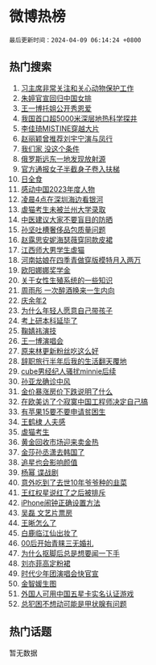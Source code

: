 # 微博热榜

`最后更新时间：2024-04-09 06:14:24 +0800`

## 热门搜索

1. [习主席非常关注和关心动物保护工作](https://m.weibo.cn/search?containerid=100103type%3D1%26t%3D10%26q%3D%23%E4%B9%A0%E4%B8%BB%E5%B8%AD%E9%9D%9E%E5%B8%B8%E5%85%B3%E6%B3%A8%E5%92%8C%E5%85%B3%E5%BF%83%E5%8A%A8%E7%89%A9%E4%BF%9D%E6%8A%A4%E5%B7%A5%E4%BD%9C%23&stream_entry_id=51&isnewpage=1&extparam=seat%3D1%26dgr%3D0%26pos%3D0%26stream_entry_id%3D51%26c_type%3D51%26q%3D%2523%25E4%25B9%25A0%25E4%25B8%25BB%25E5%25B8%25AD%25E9%259D%259E%25E5%25B8%25B8%25E5%2585%25B3%25E6%25B3%25A8%25E5%2592%258C%25E5%2585%25B3%25E5%25BF%2583%25E5%258A%25A8%25E7%2589%25A9%25E4%25BF%259D%25E6%258A%25A4%25E5%25B7%25A5%25E4%25BD%259C%2523%26filter_type%3Drealtimehot%26cate%3D10103%26display_time%3D1712614462%26pre_seqid%3D171261446287401403171)
1. [朱婷官宣回归中国女排](https://m.weibo.cn/search?containerid=100103type%3D1%26t%3D10%26q%3D%23%E6%9C%B1%E5%A9%B7%E5%AE%98%E5%AE%A3%E5%9B%9E%E5%BD%92%E4%B8%AD%E5%9B%BD%E5%A5%B3%E6%8E%92%23&stream_entry_id=31&isnewpage=1&extparam=seat%3D1%26dgr%3D0%26flag%3D16%26c_type%3D31%26band_rank%3D1%26cate%3D5001%26realpos%3D1%26stream_entry_id%3D31%26lcate%3D5001%26q%3D%2523%25E6%259C%25B1%25E5%25A9%25B7%25E5%25AE%2598%25E5%25AE%25A3%25E5%259B%259E%25E5%25BD%2592%25E4%25B8%25AD%25E5%259B%25BD%25E5%25A5%25B3%25E6%258E%2592%2523%26filter_type%3Drealtimehot%26pos%3D0%26display_time%3D1712614462%26pre_seqid%3D171261446287401403171)
1. [王一博托姐公开秀恩爱](https://m.weibo.cn/search?containerid=100103type%3D1%26t%3D10%26q%3D%23%E7%8E%8B%E4%B8%80%E5%8D%9A%E6%89%98%E5%A7%90%E5%85%AC%E5%BC%80%E7%A7%80%E6%81%A9%E7%88%B1%23&stream_entry_id=31&isnewpage=1&extparam=seat%3D1%26dgr%3D0%26flag%3D2%26c_type%3D31%26band_rank%3D2%26cate%3D5001%26realpos%3D2%26stream_entry_id%3D31%26lcate%3D5001%26q%3D%2523%25E7%258E%258B%25E4%25B8%2580%25E5%258D%259A%25E6%2589%2598%25E5%25A7%2590%25E5%2585%25AC%25E5%25BC%2580%25E7%25A7%2580%25E6%2581%25A9%25E7%2588%25B1%2523%26filter_type%3Drealtimehot%26pos%3D1%26display_time%3D1712614462%26pre_seqid%3D171261446287401403171)
1. [我国首口超5000米深层地热科学探井](https://m.weibo.cn/search?containerid=100103type%3D1%26t%3D10%26q%3D%23%E6%88%91%E5%9B%BD%E9%A6%96%E5%8F%A3%E8%B6%855000%E7%B1%B3%E6%B7%B1%E5%B1%82%E5%9C%B0%E7%83%AD%E7%A7%91%E5%AD%A6%E6%8E%A2%E4%BA%95%23&stream_entry_id=31&isnewpage=1&extparam=seat%3D1%26dgr%3D0%26flag%3D0%26c_type%3D31%26band_rank%3D3%26cate%3D5001%26realpos%3D3%26stream_entry_id%3D31%26lcate%3D5001%26q%3D%2523%25E6%2588%2591%25E5%259B%25BD%25E9%25A6%2596%25E5%258F%25A3%25E8%25B6%25855000%25E7%25B1%25B3%25E6%25B7%25B1%25E5%25B1%2582%25E5%259C%25B0%25E7%2583%25AD%25E7%25A7%2591%25E5%25AD%25A6%25E6%258E%25A2%25E4%25BA%2595%2523%26filter_type%3Drealtimehot%26pos%3D2%26display_time%3D1712614462%26pre_seqid%3D171261446287401403171)
1. [李佳琦MISTINE穿越大片](https://m.weibo.cn/search?containerid=100103type%3D1%26t%3D10%26q%3D%23%E6%9D%8E%E4%BD%B3%E7%90%A6MISTINE%E7%A9%BF%E8%B6%8A%E5%A4%A7%E7%89%87%23&stream_entry_id=31&isnewpage=1&extparam=seat%3D1%26dgr%3D0%26adid%3D230370%26c_type%3D31%26band_rank%3D4%26filter_type%3Drealtimehot%26cate%3D5001%26is_ad_pos%3D1%26stream_entry_id%3D31%26lcate%3D5001%26q%3D%2523%25E6%259D%258E%25E4%25BD%25B3%25E7%2590%25A6MISTINE%25E7%25A9%25BF%25E8%25B6%258A%25E5%25A4%25A7%25E7%2589%2587%2523%26topic_ad%3D1%26pos%3D3%26display_time%3D1712614462%26pre_seqid%3D171261446287401403171)
1. [赵丽颖曾推荐刘宇宁演与凤行](https://m.weibo.cn/search?containerid=100103type%3D1%26t%3D10%26q%3D%23%E8%B5%B5%E4%B8%BD%E9%A2%96%E6%9B%BE%E6%8E%A8%E8%8D%90%E5%88%98%E5%AE%87%E5%AE%81%E6%BC%94%E4%B8%8E%E5%87%A4%E8%A1%8C%23&stream_entry_id=31&isnewpage=1&extparam=seat%3D1%26dgr%3D0%26flag%3D16%26c_type%3D31%26band_rank%3D4%26cate%3D5001%26realpos%3D4%26stream_entry_id%3D31%26lcate%3D5001%26q%3D%2523%25E8%25B5%25B5%25E4%25B8%25BD%25E9%25A2%2596%25E6%259B%25BE%25E6%258E%25A8%25E8%258D%2590%25E5%2588%2598%25E5%25AE%2587%25E5%25AE%2581%25E6%25BC%2594%25E4%25B8%258E%25E5%2587%25A4%25E8%25A1%258C%2523%26filter_type%3Drealtimehot%26pos%3D4%26display_time%3D1712614462%26pre_seqid%3D171261446287401403171)
1. [我们家 没这个条件](https://m.weibo.cn/search?containerid=100103type%3D1%26t%3D10%26q%3D%E6%88%91%E4%BB%AC%E5%AE%B6+%E6%B2%A1%E8%BF%99%E4%B8%AA%E6%9D%A1%E4%BB%B6&stream_entry_id=31&isnewpage=1&extparam=seat%3D1%26dgr%3D0%26flag%3D2%26c_type%3D31%26band_rank%3D5%26cate%3D5001%26realpos%3D5%26stream_entry_id%3D31%26lcate%3D5001%26q%3D%25E6%2588%2591%25E4%25BB%25AC%25E5%25AE%25B6%2520%25E6%25B2%25A1%25E8%25BF%2599%25E4%25B8%25AA%25E6%259D%25A1%25E4%25BB%25B6%26filter_type%3Drealtimehot%26pos%3D5%26display_time%3D1712614462%26pre_seqid%3D171261446287401403171)
1. [俄罗斯远东一地发现放射源](https://m.weibo.cn/search?containerid=100103type%3D1%26t%3D10%26q%3D%23%E4%BF%84%E7%BD%97%E6%96%AF%E8%BF%9C%E4%B8%9C%E4%B8%80%E5%9C%B0%E5%8F%91%E7%8E%B0%E6%94%BE%E5%B0%84%E6%BA%90%23&stream_entry_id=31&isnewpage=1&extparam=seat%3D1%26dgr%3D0%26flag%3D2%26c_type%3D31%26band_rank%3D6%26cate%3D5001%26realpos%3D6%26stream_entry_id%3D31%26lcate%3D5001%26q%3D%2523%25E4%25BF%2584%25E7%25BD%2597%25E6%2596%25AF%25E8%25BF%259C%25E4%25B8%259C%25E4%25B8%2580%25E5%259C%25B0%25E5%258F%2591%25E7%258E%25B0%25E6%2594%25BE%25E5%25B0%2584%25E6%25BA%2590%2523%26filter_type%3Drealtimehot%26pos%3D6%26display_time%3D1712614462%26pre_seqid%3D171261446287401403171)
1. [官方通报女子半截身子卷入扶梯](https://m.weibo.cn/search?containerid=100103type%3D1%26t%3D10%26q%3D%23%E5%AE%98%E6%96%B9%E9%80%9A%E6%8A%A5%E5%A5%B3%E5%AD%90%E5%8D%8A%E6%88%AA%E8%BA%AB%E5%AD%90%E5%8D%B7%E5%85%A5%E6%89%B6%E6%A2%AF%23&stream_entry_id=31&isnewpage=1&extparam=seat%3D1%26dgr%3D0%26flag%3D2%26c_type%3D31%26band_rank%3D7%26cate%3D5001%26realpos%3D7%26stream_entry_id%3D31%26lcate%3D5001%26q%3D%2523%25E5%25AE%2598%25E6%2596%25B9%25E9%2580%259A%25E6%258A%25A5%25E5%25A5%25B3%25E5%25AD%2590%25E5%258D%258A%25E6%2588%25AA%25E8%25BA%25AB%25E5%25AD%2590%25E5%258D%25B7%25E5%2585%25A5%25E6%2589%25B6%25E6%25A2%25AF%2523%26filter_type%3Drealtimehot%26pos%3D7%26display_time%3D1712614462%26pre_seqid%3D171261446287401403171)
1. [日全食](https://m.weibo.cn/search?containerid=100103type%3D1%26t%3D10%26q%3D%E6%97%A5%E5%85%A8%E9%A3%9F&stream_entry_id=31&isnewpage=1&extparam=seat%3D1%26dgr%3D0%26flag%3D0%26c_type%3D31%26band_rank%3D8%26cate%3D5001%26realpos%3D8%26stream_entry_id%3D31%26lcate%3D5001%26q%3D%25E6%2597%25A5%25E5%2585%25A8%25E9%25A3%259F%26filter_type%3Drealtimehot%26pos%3D8%26display_time%3D1712614462%26pre_seqid%3D171261446287401403171)
1. [感动中国2023年度人物](https://m.weibo.cn/search?containerid=100103type%3D1%26t%3D10%26q%3D%23%E6%84%9F%E5%8A%A8%E4%B8%AD%E5%9B%BD2023%E5%B9%B4%E5%BA%A6%E4%BA%BA%E7%89%A9%23&stream_entry_id=31&isnewpage=1&extparam=seat%3D1%26dgr%3D0%26flag%3D0%26c_type%3D31%26band_rank%3D9%26cate%3D5001%26realpos%3D9%26stream_entry_id%3D31%26lcate%3D5001%26q%3D%2523%25E6%2584%259F%25E5%258A%25A8%25E4%25B8%25AD%25E5%259B%25BD2023%25E5%25B9%25B4%25E5%25BA%25A6%25E4%25BA%25BA%25E7%2589%25A9%2523%26filter_type%3Drealtimehot%26pos%3D9%26display_time%3D1712614462%26pre_seqid%3D171261446287401403171)
1. [凌晨4点在深圳海边看银河](https://m.weibo.cn/search?containerid=100103type%3D1%26t%3D10%26q%3D%23%E5%87%8C%E6%99%A84%E7%82%B9%E5%9C%A8%E6%B7%B1%E5%9C%B3%E6%B5%B7%E8%BE%B9%E7%9C%8B%E9%93%B6%E6%B2%B3%23&stream_entry_id=31&isnewpage=1&extparam=seat%3D1%26dgr%3D0%26flag%3D32768%26c_type%3D31%26band_rank%3D10%26cate%3D5001%26realpos%3D10%26stream_entry_id%3D31%26lcate%3D5001%26q%3D%2523%25E5%2587%258C%25E6%2599%25A84%25E7%2582%25B9%25E5%259C%25A8%25E6%25B7%25B1%25E5%259C%25B3%25E6%25B5%25B7%25E8%25BE%25B9%25E7%259C%258B%25E9%2593%25B6%25E6%25B2%25B3%2523%26filter_type%3Drealtimehot%26pos%3D10%26display_time%3D1712614462%26pre_seqid%3D171261446287401403171)
1. [虐猫考生未被兰州大学录取](https://m.weibo.cn/search?containerid=100103type%3D1%26t%3D10%26q%3D%23%E8%99%90%E7%8C%AB%E8%80%83%E7%94%9F%E6%9C%AA%E8%A2%AB%E5%85%B0%E5%B7%9E%E5%A4%A7%E5%AD%A6%E5%BD%95%E5%8F%96%23&stream_entry_id=31&isnewpage=1&extparam=seat%3D1%26dgr%3D0%26flag%3D2%26c_type%3D31%26band_rank%3D11%26cate%3D5001%26realpos%3D11%26stream_entry_id%3D31%26lcate%3D5001%26q%3D%2523%25E8%2599%2590%25E7%258C%25AB%25E8%2580%2583%25E7%2594%259F%25E6%259C%25AA%25E8%25A2%25AB%25E5%2585%25B0%25E5%25B7%259E%25E5%25A4%25A7%25E5%25AD%25A6%25E5%25BD%2595%25E5%258F%2596%2523%26filter_type%3Drealtimehot%26pos%3D11%26display_time%3D1712614462%26pre_seqid%3D171261446287401403171)
1. [中医建议大家不要盲目的防晒](https://m.weibo.cn/search?containerid=100103type%3D1%26t%3D10%26q%3D%23%E4%B8%AD%E5%8C%BB%E5%BB%BA%E8%AE%AE%E5%A4%A7%E5%AE%B6%E4%B8%8D%E8%A6%81%E7%9B%B2%E7%9B%AE%E7%9A%84%E9%98%B2%E6%99%92%23&stream_entry_id=31&isnewpage=1&extparam=seat%3D1%26dgr%3D0%26flag%3D2%26c_type%3D31%26band_rank%3D12%26cate%3D5001%26realpos%3D12%26stream_entry_id%3D31%26lcate%3D5001%26q%3D%2523%25E4%25B8%25AD%25E5%258C%25BB%25E5%25BB%25BA%25E8%25AE%25AE%25E5%25A4%25A7%25E5%25AE%25B6%25E4%25B8%258D%25E8%25A6%2581%25E7%259B%25B2%25E7%259B%25AE%25E7%259A%2584%25E9%2598%25B2%25E6%2599%2592%2523%26filter_type%3Drealtimehot%26pos%3D12%26display_time%3D1712614462%26pre_seqid%3D171261446287401403171)
1. [孙坚吐槽奢侈品包质量问题](https://m.weibo.cn/search?containerid=100103type%3D1%26t%3D10%26q%3D%23%E5%AD%99%E5%9D%9A%E5%90%90%E6%A7%BD%E5%A5%A2%E4%BE%88%E5%93%81%E5%8C%85%E8%B4%A8%E9%87%8F%E9%97%AE%E9%A2%98%23&stream_entry_id=31&isnewpage=1&extparam=seat%3D1%26dgr%3D0%26flag%3D2%26c_type%3D31%26band_rank%3D13%26cate%3D5001%26realpos%3D13%26stream_entry_id%3D31%26lcate%3D5001%26q%3D%2523%25E5%25AD%2599%25E5%259D%259A%25E5%2590%2590%25E6%25A7%25BD%25E5%25A5%25A2%25E4%25BE%2588%25E5%2593%2581%25E5%258C%2585%25E8%25B4%25A8%25E9%2587%258F%25E9%2597%25AE%25E9%25A2%2598%2523%26filter_type%3Drealtimehot%26pos%3D13%26display_time%3D1712614462%26pre_seqid%3D171261446287401403171)
1. [赵露思安妮海瑟薇穿同款皮裙](https://m.weibo.cn/search?containerid=100103type%3D1%26t%3D10%26q%3D%23%E8%B5%B5%E9%9C%B2%E6%80%9D%E5%AE%89%E5%A6%AE%E6%B5%B7%E7%91%9F%E8%96%87%E7%A9%BF%E5%90%8C%E6%AC%BE%E7%9A%AE%E8%A3%99%23&stream_entry_id=31&isnewpage=1&extparam=seat%3D1%26dgr%3D0%26flag%3D2%26c_type%3D31%26band_rank%3D14%26cate%3D5001%26realpos%3D14%26stream_entry_id%3D31%26lcate%3D5001%26q%3D%2523%25E8%25B5%25B5%25E9%259C%25B2%25E6%2580%259D%25E5%25AE%2589%25E5%25A6%25AE%25E6%25B5%25B7%25E7%2591%259F%25E8%2596%2587%25E7%25A9%25BF%25E5%2590%258C%25E6%25AC%25BE%25E7%259A%25AE%25E8%25A3%2599%2523%26filter_type%3Drealtimehot%26pos%3D14%26display_time%3D1712614462%26pre_seqid%3D171261446287401403171)
1. [江西师大男学生虐猫](https://m.weibo.cn/search?containerid=100103type%3D1%26t%3D10%26q%3D%23%E6%B1%9F%E8%A5%BF%E5%B8%88%E5%A4%A7%E7%94%B7%E5%AD%A6%E7%94%9F%E8%99%90%E7%8C%AB%23&stream_entry_id=31&isnewpage=1&extparam=seat%3D1%26dgr%3D0%26flag%3D0%26c_type%3D31%26band_rank%3D15%26cate%3D5001%26realpos%3D15%26stream_entry_id%3D31%26lcate%3D5001%26q%3D%2523%25E6%25B1%259F%25E8%25A5%25BF%25E5%25B8%2588%25E5%25A4%25A7%25E7%2594%25B7%25E5%25AD%25A6%25E7%2594%259F%25E8%2599%2590%25E7%258C%25AB%2523%26filter_type%3Drealtimehot%26pos%3D15%26display_time%3D1712614462%26pre_seqid%3D171261446287401403171)
1. [河南姑娘在四季青做穿版模特月入两万](https://m.weibo.cn/search?containerid=100103type%3D1%26t%3D10%26q%3D%23%E6%B2%B3%E5%8D%97%E5%A7%91%E5%A8%98%E5%9C%A8%E5%9B%9B%E5%AD%A3%E9%9D%92%E5%81%9A%E7%A9%BF%E7%89%88%E6%A8%A1%E7%89%B9%E6%9C%88%E5%85%A5%E4%B8%A4%E4%B8%87%23&stream_entry_id=31&isnewpage=1&extparam=seat%3D1%26dgr%3D0%26flag%3D2%26c_type%3D31%26band_rank%3D16%26cate%3D5001%26realpos%3D16%26stream_entry_id%3D31%26lcate%3D5001%26q%3D%2523%25E6%25B2%25B3%25E5%258D%2597%25E5%25A7%2591%25E5%25A8%2598%25E5%259C%25A8%25E5%259B%259B%25E5%25AD%25A3%25E9%259D%2592%25E5%2581%259A%25E7%25A9%25BF%25E7%2589%2588%25E6%25A8%25A1%25E7%2589%25B9%25E6%259C%2588%25E5%2585%25A5%25E4%25B8%25A4%25E4%25B8%2587%2523%26filter_type%3Drealtimehot%26pos%3D16%26display_time%3D1712614462%26pre_seqid%3D171261446287401403171)
1. [欧阳娜娜奖学金](https://m.weibo.cn/search?containerid=100103type%3D1%26t%3D10%26q%3D%E6%AC%A7%E9%98%B3%E5%A8%9C%E5%A8%9C%E5%A5%96%E5%AD%A6%E9%87%91&stream_entry_id=31&isnewpage=1&extparam=seat%3D1%26dgr%3D0%26flag%3D2%26c_type%3D31%26band_rank%3D17%26cate%3D5001%26realpos%3D17%26stream_entry_id%3D31%26lcate%3D5001%26q%3D%25E6%25AC%25A7%25E9%2598%25B3%25E5%25A8%259C%25E5%25A8%259C%25E5%25A5%2596%25E5%25AD%25A6%25E9%2587%2591%26filter_type%3Drealtimehot%26pos%3D17%26display_time%3D1712614462%26pre_seqid%3D171261446287401403171)
1. [关于女性生殖系统的一些知识](https://m.weibo.cn/search?containerid=100103type%3D1%26t%3D10%26q%3D%E5%85%B3%E4%BA%8E%E5%A5%B3%E6%80%A7%E7%94%9F%E6%AE%96%E7%B3%BB%E7%BB%9F%E7%9A%84%E4%B8%80%E4%BA%9B%E7%9F%A5%E8%AF%86&stream_entry_id=31&isnewpage=1&extparam=seat%3D1%26dgr%3D0%26flag%3D2%26c_type%3D31%26band_rank%3D18%26cate%3D5001%26realpos%3D18%26stream_entry_id%3D31%26lcate%3D5001%26q%3D%25E5%2585%25B3%25E4%25BA%258E%25E5%25A5%25B3%25E6%2580%25A7%25E7%2594%259F%25E6%25AE%2596%25E7%25B3%25BB%25E7%25BB%259F%25E7%259A%2584%25E4%25B8%2580%25E4%25BA%259B%25E7%259F%25A5%25E8%25AF%2586%26filter_type%3Drealtimehot%26pos%3D18%26display_time%3D1712614462%26pre_seqid%3D171261446287401403171)
1. [周雨彤 一次醉酒换来一生内向](https://m.weibo.cn/search?containerid=100103type%3D1%26t%3D10%26q%3D%E5%91%A8%E9%9B%A8%E5%BD%A4+%E4%B8%80%E6%AC%A1%E9%86%89%E9%85%92%E6%8D%A2%E6%9D%A5%E4%B8%80%E7%94%9F%E5%86%85%E5%90%91&stream_entry_id=31&isnewpage=1&extparam=seat%3D1%26dgr%3D0%26flag%3D2%26c_type%3D31%26band_rank%3D19%26cate%3D5001%26realpos%3D19%26stream_entry_id%3D31%26lcate%3D5001%26q%3D%25E5%2591%25A8%25E9%259B%25A8%25E5%25BD%25A4%2520%25E4%25B8%2580%25E6%25AC%25A1%25E9%2586%2589%25E9%2585%2592%25E6%258D%25A2%25E6%259D%25A5%25E4%25B8%2580%25E7%2594%259F%25E5%2586%2585%25E5%2590%2591%26filter_type%3Drealtimehot%26pos%3D19%26display_time%3D1712614462%26pre_seqid%3D171261446287401403171)
1. [庆余年2](https://m.weibo.cn/search?containerid=100103type%3D1%26t%3D10%26q%3D%E5%BA%86%E4%BD%99%E5%B9%B42&stream_entry_id=31&isnewpage=1&extparam=seat%3D1%26dgr%3D0%26flag%3D2%26c_type%3D31%26band_rank%3D20%26cate%3D5001%26realpos%3D20%26stream_entry_id%3D31%26lcate%3D5001%26q%3D%25E5%25BA%2586%25E4%25BD%2599%25E5%25B9%25B42%26filter_type%3Drealtimehot%26pos%3D20%26display_time%3D1712614462%26pre_seqid%3D171261446287401403171)
1. [为什么年轻人愿意自己带孩子](https://m.weibo.cn/search?containerid=100103type%3D1%26t%3D10%26q%3D%23%E4%B8%BA%E4%BB%80%E4%B9%88%E5%B9%B4%E8%BD%BB%E4%BA%BA%E6%84%BF%E6%84%8F%E8%87%AA%E5%B7%B1%E5%B8%A6%E5%AD%A9%E5%AD%90%23&stream_entry_id=31&isnewpage=1&extparam=seat%3D1%26dgr%3D0%26flag%3D1%26c_type%3D31%26band_rank%3D21%26cate%3D5001%26realpos%3D21%26stream_entry_id%3D31%26lcate%3D5001%26q%3D%2523%25E4%25B8%25BA%25E4%25BB%2580%25E4%25B9%2588%25E5%25B9%25B4%25E8%25BD%25BB%25E4%25BA%25BA%25E6%2584%25BF%25E6%2584%258F%25E8%2587%25AA%25E5%25B7%25B1%25E5%25B8%25A6%25E5%25AD%25A9%25E5%25AD%2590%2523%26filter_type%3Drealtimehot%26pos%3D21%26display_time%3D1712614462%26pre_seqid%3D171261446287401403171)
1. [考上研本科延毕了](https://m.weibo.cn/search?containerid=100103type%3D1%26t%3D10%26q%3D%23%E8%80%83%E4%B8%8A%E7%A0%94%E6%9C%AC%E7%A7%91%E5%BB%B6%E6%AF%95%E4%BA%86%23&stream_entry_id=31&isnewpage=1&extparam=seat%3D1%26dgr%3D0%26flag%3D0%26c_type%3D31%26band_rank%3D22%26cate%3D5001%26realpos%3D22%26stream_entry_id%3D31%26lcate%3D5001%26q%3D%2523%25E8%2580%2583%25E4%25B8%258A%25E7%25A0%2594%25E6%259C%25AC%25E7%25A7%2591%25E5%25BB%25B6%25E6%25AF%2595%25E4%25BA%2586%2523%26filter_type%3Drealtimehot%26pos%3D22%26display_time%3D1712614462%26pre_seqid%3D171261446287401403171)
1. [鞠婧祎演技](https://m.weibo.cn/search?containerid=100103type%3D1%26t%3D10%26q%3D%E9%9E%A0%E5%A9%A7%E7%A5%8E%E6%BC%94%E6%8A%80&stream_entry_id=31&isnewpage=1&extparam=seat%3D1%26dgr%3D0%26flag%3D0%26c_type%3D31%26band_rank%3D23%26cate%3D5001%26realpos%3D23%26stream_entry_id%3D31%26lcate%3D5001%26q%3D%25E9%259E%25A0%25E5%25A9%25A7%25E7%25A5%258E%25E6%25BC%2594%25E6%258A%2580%26filter_type%3Drealtimehot%26pos%3D23%26display_time%3D1712614462%26pre_seqid%3D171261446287401403171)
1. [王一博演唱会](https://m.weibo.cn/search?containerid=100103type%3D1%26t%3D10%26q%3D%E7%8E%8B%E4%B8%80%E5%8D%9A%E6%BC%94%E5%94%B1%E4%BC%9A&stream_entry_id=31&isnewpage=1&extparam=seat%3D1%26dgr%3D0%26flag%3D0%26c_type%3D31%26band_rank%3D24%26cate%3D5001%26realpos%3D24%26stream_entry_id%3D31%26lcate%3D5001%26q%3D%25E7%258E%258B%25E4%25B8%2580%25E5%258D%259A%25E6%25BC%2594%25E5%2594%25B1%25E4%25BC%259A%26filter_type%3Drealtimehot%26pos%3D24%26display_time%3D1712614462%26pre_seqid%3D171261446287401403171)
1. [原来林更新粉丝吃这么好](https://m.weibo.cn/search?containerid=100103type%3D1%26t%3D10%26q%3D%23%E5%8E%9F%E6%9D%A5%E6%9E%97%E6%9B%B4%E6%96%B0%E7%B2%89%E4%B8%9D%E5%90%83%E8%BF%99%E4%B9%88%E5%A5%BD%23&stream_entry_id=31&isnewpage=1&extparam=seat%3D1%26dgr%3D0%26flag%3D0%26c_type%3D31%26band_rank%3D25%26cate%3D5001%26realpos%3D25%26stream_entry_id%3D31%26lcate%3D5001%26q%3D%2523%25E5%258E%259F%25E6%259D%25A5%25E6%259E%2597%25E6%259B%25B4%25E6%2596%25B0%25E7%25B2%2589%25E4%25B8%259D%25E5%2590%2583%25E8%25BF%2599%25E4%25B9%2588%25E5%25A5%25BD%2523%26filter_type%3Drealtimehot%26pos%3D25%26display_time%3D1712614462%26pre_seqid%3D171261446287401403171)
1. [辞职旅行半年后我的生活翻天覆地](https://m.weibo.cn/search?containerid=100103type%3D1%26t%3D10%26q%3D%23%E8%BE%9E%E8%81%8C%E6%97%85%E8%A1%8C%E5%8D%8A%E5%B9%B4%E5%90%8E%E6%88%91%E7%9A%84%E7%94%9F%E6%B4%BB%E7%BF%BB%E5%A4%A9%E8%A6%86%E5%9C%B0%23&stream_entry_id=31&isnewpage=1&extparam=seat%3D1%26dgr%3D0%26flag%3D0%26c_type%3D31%26band_rank%3D26%26cate%3D5001%26realpos%3D26%26stream_entry_id%3D31%26lcate%3D5001%26q%3D%2523%25E8%25BE%259E%25E8%2581%258C%25E6%2597%2585%25E8%25A1%258C%25E5%258D%258A%25E5%25B9%25B4%25E5%2590%258E%25E6%2588%2591%25E7%259A%2584%25E7%2594%259F%25E6%25B4%25BB%25E7%25BF%25BB%25E5%25A4%25A9%25E8%25A6%2586%25E5%259C%25B0%2523%26filter_type%3Drealtimehot%26pos%3D26%26display_time%3D1712614462%26pre_seqid%3D171261446287401403171)
1. [cube男经纪人骚扰minnie后续](https://m.weibo.cn/search?containerid=100103type%3D1%26t%3D10%26q%3D%23cube%E7%94%B7%E7%BB%8F%E7%BA%AA%E4%BA%BA%E9%AA%9A%E6%89%B0minnie%E5%90%8E%E7%BB%AD%23&stream_entry_id=31&isnewpage=1&extparam=seat%3D1%26dgr%3D0%26flag%3D0%26c_type%3D31%26band_rank%3D27%26cate%3D5001%26realpos%3D27%26stream_entry_id%3D31%26lcate%3D5001%26q%3D%2523cube%25E7%2594%25B7%25E7%25BB%258F%25E7%25BA%25AA%25E4%25BA%25BA%25E9%25AA%259A%25E6%2589%25B0minnie%25E5%2590%258E%25E7%25BB%25AD%2523%26filter_type%3Drealtimehot%26pos%3D27%26display_time%3D1712614462%26pre_seqid%3D171261446287401403171)
1. [孙亚龙确诊中风](https://m.weibo.cn/search?containerid=100103type%3D1%26t%3D10%26q%3D%23%E5%AD%99%E4%BA%9A%E9%BE%99%E7%A1%AE%E8%AF%8A%E4%B8%AD%E9%A3%8E%23&stream_entry_id=31&isnewpage=1&extparam=seat%3D1%26dgr%3D0%26flag%3D0%26c_type%3D31%26band_rank%3D28%26cate%3D5001%26realpos%3D28%26stream_entry_id%3D31%26lcate%3D5001%26q%3D%2523%25E5%25AD%2599%25E4%25BA%259A%25E9%25BE%2599%25E7%25A1%25AE%25E8%25AF%258A%25E4%25B8%25AD%25E9%25A3%258E%2523%26filter_type%3Drealtimehot%26pos%3D28%26display_time%3D1712614462%26pre_seqid%3D171261446287401403171)
1. [金价暴涨房价下跌说明了什么](https://m.weibo.cn/search?containerid=100103type%3D1%26t%3D10%26q%3D%E9%87%91%E4%BB%B7%E6%9A%B4%E6%B6%A8%E6%88%BF%E4%BB%B7%E4%B8%8B%E8%B7%8C%E8%AF%B4%E6%98%8E%E4%BA%86%E4%BB%80%E4%B9%88&stream_entry_id=31&isnewpage=1&extparam=seat%3D1%26dgr%3D0%26flag%3D0%26c_type%3D31%26band_rank%3D29%26cate%3D5001%26realpos%3D29%26stream_entry_id%3D31%26lcate%3D5001%26q%3D%25E9%2587%2591%25E4%25BB%25B7%25E6%259A%25B4%25E6%25B6%25A8%25E6%2588%25BF%25E4%25BB%25B7%25E4%25B8%258B%25E8%25B7%258C%25E8%25AF%25B4%25E6%2598%258E%25E4%25BA%2586%25E4%25BB%2580%25E4%25B9%2588%26filter_type%3Drealtimehot%26pos%3D29%26display_time%3D1712614462%26pre_seqid%3D171261446287401403171)
1. [在欧美访了个寂寞中国工程师决定自己搞](https://m.weibo.cn/search?containerid=100103type%3D1%26t%3D10%26q%3D%23%E5%9C%A8%E6%AC%A7%E7%BE%8E%E8%AE%BF%E4%BA%86%E4%B8%AA%E5%AF%82%E5%AF%9E%E4%B8%AD%E5%9B%BD%E5%B7%A5%E7%A8%8B%E5%B8%88%E5%86%B3%E5%AE%9A%E8%87%AA%E5%B7%B1%E6%90%9E%23&stream_entry_id=31&isnewpage=1&extparam=seat%3D1%26dgr%3D0%26flag%3D32768%26c_type%3D31%26band_rank%3D30%26cate%3D5001%26realpos%3D30%26stream_entry_id%3D31%26lcate%3D5001%26q%3D%2523%25E5%259C%25A8%25E6%25AC%25A7%25E7%25BE%258E%25E8%25AE%25BF%25E4%25BA%2586%25E4%25B8%25AA%25E5%25AF%2582%25E5%25AF%259E%25E4%25B8%25AD%25E5%259B%25BD%25E5%25B7%25A5%25E7%25A8%258B%25E5%25B8%2588%25E5%2586%25B3%25E5%25AE%259A%25E8%2587%25AA%25E5%25B7%25B1%25E6%2590%259E%2523%26filter_type%3Drealtimehot%26pos%3D30%26display_time%3D1712614462%26pre_seqid%3D171261446287401403171)
1. [有苹果15要不要申请贫困生](https://m.weibo.cn/search?containerid=100103type%3D1%26t%3D10%26q%3D%23%E6%9C%89%E8%8B%B9%E6%9E%9C15%E8%A6%81%E4%B8%8D%E8%A6%81%E7%94%B3%E8%AF%B7%E8%B4%AB%E5%9B%B0%E7%94%9F%23&stream_entry_id=31&isnewpage=1&extparam=seat%3D1%26dgr%3D0%26flag%3D0%26c_type%3D31%26band_rank%3D31%26cate%3D5001%26realpos%3D31%26stream_entry_id%3D31%26lcate%3D5001%26q%3D%2523%25E6%259C%2589%25E8%258B%25B9%25E6%259E%259C15%25E8%25A6%2581%25E4%25B8%258D%25E8%25A6%2581%25E7%2594%25B3%25E8%25AF%25B7%25E8%25B4%25AB%25E5%259B%25B0%25E7%2594%259F%2523%26filter_type%3Drealtimehot%26pos%3D31%26display_time%3D1712614462%26pre_seqid%3D171261446287401403171)
1. [王鹤棣 人夫感](https://m.weibo.cn/search?containerid=100103type%3D1%26t%3D10%26q%3D%E7%8E%8B%E9%B9%A4%E6%A3%A3+%E4%BA%BA%E5%A4%AB%E6%84%9F&stream_entry_id=31&isnewpage=1&extparam=seat%3D1%26dgr%3D0%26flag%3D0%26c_type%3D31%26band_rank%3D32%26cate%3D5001%26realpos%3D32%26stream_entry_id%3D31%26lcate%3D5001%26q%3D%25E7%258E%258B%25E9%25B9%25A4%25E6%25A3%25A3%2520%25E4%25BA%25BA%25E5%25A4%25AB%25E6%2584%259F%26filter_type%3Drealtimehot%26pos%3D32%26display_time%3D1712614462%26pre_seqid%3D171261446287401403171)
1. [虐猫考生](https://m.weibo.cn/search?containerid=100103type%3D1%26t%3D10%26q%3D%E8%99%90%E7%8C%AB%E8%80%83%E7%94%9F&stream_entry_id=31&isnewpage=1&extparam=seat%3D1%26dgr%3D0%26flag%3D0%26c_type%3D31%26band_rank%3D33%26cate%3D5001%26realpos%3D33%26stream_entry_id%3D31%26lcate%3D5001%26q%3D%25E8%2599%2590%25E7%258C%25AB%25E8%2580%2583%25E7%2594%259F%26filter_type%3Drealtimehot%26pos%3D33%26display_time%3D1712614462%26pre_seqid%3D171261446287401403171)
1. [黄金回收市场迎来卖金热](https://m.weibo.cn/search?containerid=100103type%3D1%26t%3D10%26q%3D%23%E9%BB%84%E9%87%91%E5%9B%9E%E6%94%B6%E5%B8%82%E5%9C%BA%E8%BF%8E%E6%9D%A5%E5%8D%96%E9%87%91%E7%83%AD%23&stream_entry_id=31&isnewpage=1&extparam=seat%3D1%26dgr%3D0%26flag%3D1%26c_type%3D31%26band_rank%3D34%26cate%3D5001%26realpos%3D34%26stream_entry_id%3D31%26lcate%3D5001%26q%3D%2523%25E9%25BB%2584%25E9%2587%2591%25E5%259B%259E%25E6%2594%25B6%25E5%25B8%2582%25E5%259C%25BA%25E8%25BF%258E%25E6%259D%25A5%25E5%258D%2596%25E9%2587%2591%25E7%2583%25AD%2523%26filter_type%3Drealtimehot%26pos%3D34%26display_time%3D1712614462%26pre_seqid%3D171261446287401403171)
1. [金莎孙丞潇去韩国了](https://m.weibo.cn/search?containerid=100103type%3D1%26t%3D10%26q%3D%23%E9%87%91%E8%8E%8E%E5%AD%99%E4%B8%9E%E6%BD%87%E5%8E%BB%E9%9F%A9%E5%9B%BD%E4%BA%86%23&stream_entry_id=31&isnewpage=1&extparam=seat%3D1%26dgr%3D0%26flag%3D0%26c_type%3D31%26band_rank%3D35%26cate%3D5001%26realpos%3D35%26stream_entry_id%3D31%26lcate%3D5001%26q%3D%2523%25E9%2587%2591%25E8%258E%258E%25E5%25AD%2599%25E4%25B8%259E%25E6%25BD%2587%25E5%258E%25BB%25E9%259F%25A9%25E5%259B%25BD%25E4%25BA%2586%2523%26filter_type%3Drealtimehot%26pos%3D35%26display_time%3D1712614462%26pre_seqid%3D171261446287401403171)
1. [追星也会影响颜值](https://m.weibo.cn/search?containerid=100103type%3D1%26t%3D10%26q%3D%E8%BF%BD%E6%98%9F%E4%B9%9F%E4%BC%9A%E5%BD%B1%E5%93%8D%E9%A2%9C%E5%80%BC&stream_entry_id=31&isnewpage=1&extparam=seat%3D1%26dgr%3D0%26flag%3D0%26c_type%3D31%26band_rank%3D36%26cate%3D5001%26realpos%3D36%26stream_entry_id%3D31%26lcate%3D5001%26q%3D%25E8%25BF%25BD%25E6%2598%259F%25E4%25B9%259F%25E4%25BC%259A%25E5%25BD%25B1%25E5%2593%258D%25E9%25A2%259C%25E5%2580%25BC%26filter_type%3Drealtimehot%26pos%3D36%26display_time%3D1712614462%26pre_seqid%3D171261446287401403171)
1. [杨幂 谍战剧](https://m.weibo.cn/search?containerid=100103type%3D1%26t%3D10%26q%3D%E6%9D%A8%E5%B9%82+%E8%B0%8D%E6%88%98%E5%89%A7&stream_entry_id=31&isnewpage=1&extparam=seat%3D1%26dgr%3D0%26flag%3D0%26c_type%3D31%26band_rank%3D37%26cate%3D5001%26realpos%3D37%26stream_entry_id%3D31%26lcate%3D5001%26q%3D%25E6%259D%25A8%25E5%25B9%2582%2520%25E8%25B0%258D%25E6%2588%2598%25E5%2589%25A7%26filter_type%3Drealtimehot%26pos%3D37%26display_time%3D1712614462%26pre_seqid%3D171261446287401403171)
1. [意外吃到了去世10年爷爷种的韭菜](https://m.weibo.cn/search?containerid=100103type%3D1%26t%3D10%26q%3D%23%E6%84%8F%E5%A4%96%E5%90%83%E5%88%B0%E4%BA%86%E5%8E%BB%E4%B8%9610%E5%B9%B4%E7%88%B7%E7%88%B7%E7%A7%8D%E7%9A%84%E9%9F%AD%E8%8F%9C%23&stream_entry_id=31&isnewpage=1&extparam=seat%3D1%26dgr%3D0%26flag%3D0%26c_type%3D31%26band_rank%3D38%26cate%3D5001%26realpos%3D38%26stream_entry_id%3D31%26lcate%3D5001%26q%3D%2523%25E6%2584%258F%25E5%25A4%2596%25E5%2590%2583%25E5%2588%25B0%25E4%25BA%2586%25E5%258E%25BB%25E4%25B8%259610%25E5%25B9%25B4%25E7%2588%25B7%25E7%2588%25B7%25E7%25A7%258D%25E7%259A%2584%25E9%259F%25AD%25E8%258F%259C%2523%26filter_type%3Drealtimehot%26pos%3D38%26display_time%3D1712614462%26pre_seqid%3D171261446287401403171)
1. [王红权星说红了之后被排斥](https://m.weibo.cn/search?containerid=100103type%3D1%26t%3D10%26q%3D%23%E7%8E%8B%E7%BA%A2%E6%9D%83%E6%98%9F%E8%AF%B4%E7%BA%A2%E4%BA%86%E4%B9%8B%E5%90%8E%E8%A2%AB%E6%8E%92%E6%96%A5%23&stream_entry_id=31&isnewpage=1&extparam=seat%3D1%26dgr%3D0%26flag%3D0%26c_type%3D31%26band_rank%3D39%26cate%3D5001%26realpos%3D39%26stream_entry_id%3D31%26lcate%3D5001%26q%3D%2523%25E7%258E%258B%25E7%25BA%25A2%25E6%259D%2583%25E6%2598%259F%25E8%25AF%25B4%25E7%25BA%25A2%25E4%25BA%2586%25E4%25B9%258B%25E5%2590%258E%25E8%25A2%25AB%25E6%258E%2592%25E6%2596%25A5%2523%26filter_type%3Drealtimehot%26pos%3D39%26display_time%3D1712614462%26pre_seqid%3D171261446287401403171)
1. [iPhone闹钟正确设置方法](https://m.weibo.cn/search?containerid=100103type%3D1%26t%3D10%26q%3D%23iPhone%E9%97%B9%E9%92%9F%E6%AD%A3%E7%A1%AE%E8%AE%BE%E7%BD%AE%E6%96%B9%E6%B3%95%23&stream_entry_id=31&isnewpage=1&extparam=seat%3D1%26dgr%3D0%26flag%3D0%26c_type%3D31%26band_rank%3D40%26cate%3D5001%26realpos%3D40%26stream_entry_id%3D31%26lcate%3D5001%26q%3D%2523iPhone%25E9%2597%25B9%25E9%2592%259F%25E6%25AD%25A3%25E7%25A1%25AE%25E8%25AE%25BE%25E7%25BD%25AE%25E6%2596%25B9%25E6%25B3%2595%2523%26filter_type%3Drealtimehot%26pos%3D40%26display_time%3D1712614462%26pre_seqid%3D171261446287401403171)
1. [吴磊 文艺片票房](https://m.weibo.cn/search?containerid=100103type%3D1%26t%3D10%26q%3D%E5%90%B4%E7%A3%8A+%E6%96%87%E8%89%BA%E7%89%87%E7%A5%A8%E6%88%BF&stream_entry_id=31&isnewpage=1&extparam=seat%3D1%26dgr%3D0%26flag%3D0%26c_type%3D31%26band_rank%3D41%26cate%3D5001%26realpos%3D41%26stream_entry_id%3D31%26lcate%3D5001%26q%3D%25E5%2590%25B4%25E7%25A3%258A%2520%25E6%2596%2587%25E8%2589%25BA%25E7%2589%2587%25E7%25A5%25A8%25E6%2588%25BF%26filter_type%3Drealtimehot%26pos%3D41%26display_time%3D1712614462%26pre_seqid%3D171261446287401403171)
1. [王晰怎么了](https://m.weibo.cn/search?containerid=100103type%3D1%26t%3D10%26q%3D%23%E7%8E%8B%E6%99%B0%E6%80%8E%E4%B9%88%E4%BA%86%23&stream_entry_id=31&isnewpage=1&extparam=seat%3D1%26dgr%3D0%26flag%3D0%26c_type%3D31%26band_rank%3D42%26cate%3D5001%26realpos%3D42%26stream_entry_id%3D31%26lcate%3D5001%26q%3D%2523%25E7%258E%258B%25E6%2599%25B0%25E6%2580%258E%25E4%25B9%2588%25E4%25BA%2586%2523%26filter_type%3Drealtimehot%26pos%3D42%26display_time%3D1712614462%26pre_seqid%3D171261446287401403171)
1. [白鹿临江仙出妆了](https://m.weibo.cn/search?containerid=100103type%3D1%26t%3D10%26q%3D%23%E7%99%BD%E9%B9%BF%E4%B8%B4%E6%B1%9F%E4%BB%99%E5%87%BA%E5%A6%86%E4%BA%86%23&stream_entry_id=31&isnewpage=1&extparam=seat%3D1%26dgr%3D0%26flag%3D0%26c_type%3D31%26band_rank%3D43%26cate%3D5001%26realpos%3D43%26stream_entry_id%3D31%26lcate%3D5001%26q%3D%2523%25E7%2599%25BD%25E9%25B9%25BF%25E4%25B8%25B4%25E6%25B1%259F%25E4%25BB%2599%25E5%2587%25BA%25E5%25A6%2586%25E4%25BA%2586%2523%26filter_type%3Drealtimehot%26pos%3D43%26display_time%3D1712614462%26pre_seqid%3D171261446287401403171)
1. [00后开始青睐三无婚礼](https://m.weibo.cn/search?containerid=100103type%3D1%26t%3D10%26q%3D%2300%E5%90%8E%E5%BC%80%E5%A7%8B%E9%9D%92%E7%9D%90%E4%B8%89%E6%97%A0%E5%A9%9A%E7%A4%BC%23&stream_entry_id=31&isnewpage=1&extparam=seat%3D1%26dgr%3D0%26flag%3D32768%26c_type%3D31%26band_rank%3D44%26cate%3D5001%26realpos%3D44%26stream_entry_id%3D31%26lcate%3D5001%26q%3D%252300%25E5%2590%258E%25E5%25BC%2580%25E5%25A7%258B%25E9%259D%2592%25E7%259D%2590%25E4%25B8%2589%25E6%2597%25A0%25E5%25A9%259A%25E7%25A4%25BC%2523%26filter_type%3Drealtimehot%26pos%3D44%26display_time%3D1712614462%26pre_seqid%3D171261446287401403171)
1. [为什么抠脚后总是想要闻一下手](https://m.weibo.cn/search?containerid=100103type%3D1%26t%3D10%26q%3D%E4%B8%BA%E4%BB%80%E4%B9%88%E6%8A%A0%E8%84%9A%E5%90%8E%E6%80%BB%E6%98%AF%E6%83%B3%E8%A6%81%E9%97%BB%E4%B8%80%E4%B8%8B%E6%89%8B&stream_entry_id=31&isnewpage=1&extparam=seat%3D1%26dgr%3D0%26flag%3D0%26c_type%3D31%26band_rank%3D45%26cate%3D5001%26realpos%3D45%26stream_entry_id%3D31%26lcate%3D5001%26q%3D%25E4%25B8%25BA%25E4%25BB%2580%25E4%25B9%2588%25E6%258A%25A0%25E8%2584%259A%25E5%2590%258E%25E6%2580%25BB%25E6%2598%25AF%25E6%2583%25B3%25E8%25A6%2581%25E9%2597%25BB%25E4%25B8%2580%25E4%25B8%258B%25E6%2589%258B%26filter_type%3Drealtimehot%26pos%3D45%26display_time%3D1712614462%26pre_seqid%3D171261446287401403171)
1. [刘亦菲高定粉裙](https://m.weibo.cn/search?containerid=100103type%3D1%26t%3D10%26q%3D%23%E5%88%98%E4%BA%A6%E8%8F%B2%E9%AB%98%E5%AE%9A%E7%B2%89%E8%A3%99%23&stream_entry_id=31&isnewpage=1&extparam=seat%3D1%26dgr%3D0%26flag%3D0%26c_type%3D31%26band_rank%3D46%26cate%3D5001%26realpos%3D46%26stream_entry_id%3D31%26lcate%3D5001%26q%3D%2523%25E5%2588%2598%25E4%25BA%25A6%25E8%258F%25B2%25E9%25AB%2598%25E5%25AE%259A%25E7%25B2%2589%25E8%25A3%2599%2523%26filter_type%3Drealtimehot%26pos%3D46%26display_time%3D1712614462%26pre_seqid%3D171261446287401403171)
1. [时代少年团演唱会快官宣](https://m.weibo.cn/search?containerid=100103type%3D1%26t%3D10%26q%3D%E6%97%B6%E4%BB%A3%E5%B0%91%E5%B9%B4%E5%9B%A2%E6%BC%94%E5%94%B1%E4%BC%9A%E5%BF%AB%E5%AE%98%E5%AE%A3&stream_entry_id=31&isnewpage=1&extparam=seat%3D1%26dgr%3D0%26flag%3D0%26c_type%3D31%26band_rank%3D47%26cate%3D5001%26realpos%3D47%26stream_entry_id%3D31%26lcate%3D5001%26q%3D%25E6%2597%25B6%25E4%25BB%25A3%25E5%25B0%2591%25E5%25B9%25B4%25E5%259B%25A2%25E6%25BC%2594%25E5%2594%25B1%25E4%25BC%259A%25E5%25BF%25AB%25E5%25AE%2598%25E5%25AE%25A3%26filter_type%3Drealtimehot%26pos%3D47%26display_time%3D1712614462%26pre_seqid%3D171261446287401403171)
1. [金智媛生图](https://m.weibo.cn/search?containerid=100103type%3D1%26t%3D10%26q%3D%E9%87%91%E6%99%BA%E5%AA%9B%E7%94%9F%E5%9B%BE&stream_entry_id=31&isnewpage=1&extparam=seat%3D1%26dgr%3D0%26flag%3D0%26c_type%3D31%26band_rank%3D48%26cate%3D5001%26realpos%3D48%26stream_entry_id%3D31%26lcate%3D5001%26q%3D%25E9%2587%2591%25E6%2599%25BA%25E5%25AA%259B%25E7%2594%259F%25E5%259B%25BE%26filter_type%3Drealtimehot%26pos%3D48%26display_time%3D1712614462%26pre_seqid%3D171261446287401403171)
1. [外国人可用中国五星卡实名认证游戏](https://m.weibo.cn/search?containerid=100103type%3D1%26t%3D10%26q%3D%23%E5%A4%96%E5%9B%BD%E4%BA%BA%E5%8F%AF%E7%94%A8%E4%B8%AD%E5%9B%BD%E4%BA%94%E6%98%9F%E5%8D%A1%E5%AE%9E%E5%90%8D%E8%AE%A4%E8%AF%81%E6%B8%B8%E6%88%8F%23&stream_entry_id=31&isnewpage=1&extparam=seat%3D1%26dgr%3D0%26flag%3D0%26c_type%3D31%26band_rank%3D49%26cate%3D5001%26realpos%3D49%26stream_entry_id%3D31%26lcate%3D5001%26q%3D%2523%25E5%25A4%2596%25E5%259B%25BD%25E4%25BA%25BA%25E5%258F%25AF%25E7%2594%25A8%25E4%25B8%25AD%25E5%259B%25BD%25E4%25BA%2594%25E6%2598%259F%25E5%258D%25A1%25E5%25AE%259E%25E5%2590%258D%25E8%25AE%25A4%25E8%25AF%2581%25E6%25B8%25B8%25E6%2588%258F%2523%26filter_type%3Drealtimehot%26pos%3D49%26display_time%3D1712614462%26pre_seqid%3D171261446287401403171)
1. [总犯困不想动可能是甲状腺有问题](https://m.weibo.cn/search?containerid=100103type%3D1%26t%3D10%26q%3D%23%E6%80%BB%E7%8A%AF%E5%9B%B0%E4%B8%8D%E6%83%B3%E5%8A%A8%E5%8F%AF%E8%83%BD%E6%98%AF%E7%94%B2%E7%8A%B6%E8%85%BA%E6%9C%89%E9%97%AE%E9%A2%98%23&stream_entry_id=31&isnewpage=1&extparam=seat%3D1%26dgr%3D0%26flag%3D1%26c_type%3D31%26band_rank%3D50%26cate%3D5001%26realpos%3D50%26stream_entry_id%3D31%26lcate%3D5001%26q%3D%2523%25E6%2580%25BB%25E7%258A%25AF%25E5%259B%25B0%25E4%25B8%258D%25E6%2583%25B3%25E5%258A%25A8%25E5%258F%25AF%25E8%2583%25BD%25E6%2598%25AF%25E7%2594%25B2%25E7%258A%25B6%25E8%2585%25BA%25E6%259C%2589%25E9%2597%25AE%25E9%25A2%2598%2523%26filter_type%3Drealtimehot%26pos%3D50%26display_time%3D1712614462%26pre_seqid%3D171261446287401403171)

## 热门话题

暂无数据
